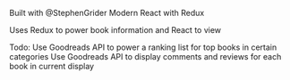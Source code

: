 Built with @StephenGrider Modern React with Redux

Uses Redux to power book information and React to view

Todo: 
Use Goodreads API to power a ranking list for top books in certain categories
Use Goodreads API to display comments and reviews for each book in current display
